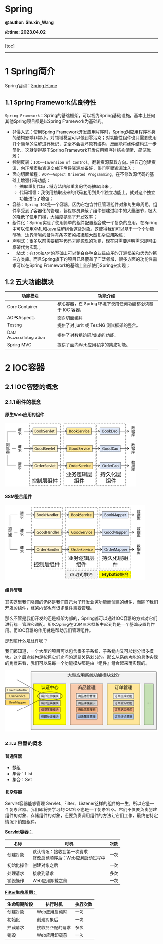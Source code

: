 # Spring

**@author: Shuxin_Wang**

**@time: 2023.04.02**

---

[toc]

---

# 1 Spring简介

Spring官网：[Spring Home](https://spring.io/)

## 1.1 Spring Framework优良特性

`Spring Framework`：Spring的基础框架，可以视为Spring基础设施，基本上任何其他Spring项目都是以Spring Framework为基础的。

- 非侵入式：使用Spring Framework开发应用程序时，Spring对应用程序本身的结构影响非常小。对领域模型可以做到零污染；对功能性组件也只需要使用几个简单的注解进行标记，完全不会破坏原有结构，反而能将组件结构进一步简化。这就使得基于Spring Framework开发应用程序时结构清晰、简洁优雅；
- 控制反转：`IOC——Inversion of Control`，翻转资源获取方向。把自己创建资源、向环境索取资源变成环境将资源准备好，我们享受资源注入；
- 面向切面编程：`AOP——Aspect Oriented Programming`，在不修改源代码的基础上增强代码功能：
    - 抽取重复代码：将方法内部重复的代码抽取出来；
    - 代码增强：我使用抽取出来的代码套用到某个独立功能上，就对这个独立功能进行了增强；
- 容器：`Spring IOC`是一个容器，因为它包含并且管理组件对象的生命周期。组件享受到了容器化的管理，替程序员屏蔽了组件创建过程中的大量细节，极大的降低了使用门槛，大幅度提高了开发效率；
- 组件化：Spring实现了使用简单的组件配置组合成一个复杂的应用。在Spring中可以使用XML和Java注解组合这些对象。这使得我们可以基于一个个功能明确、边界清晰的组件有条不紊的搭建超大型复杂应用系统；
- 声明式：很多以前需要编写代码才能实现的功能，现在只需要声明需求即可由框架代为实现；
- 一站式：在`IOC`和`AOP`的基础上可以整合各种企业级应用的开源框架和优秀的第三方类库。而且Spring旗下的项目已经覆盖了广泛领域，很多方面的功能性需求可以在Spring Framework的基础上全部使用Spring来实现；

## 1.2 五大功能模块

| 功能模块                | 功能介绍                                                    |
| ----------------------- | ----------------------------------------------------------- |
| Core Container          | 核心容器，在 Spring 环境下使用任何功能都必须基于 IOC 容器。 |
| AOP&Aspects             | 面向切面编程                                                |
| Testing                 | 提供了对 junit 或 TestNG 测试框架的整合。                   |
| Data Access/Integration | 提供了对数据访问/集成的功能。                               |
| Spring MVC              | 提供了面向Web应用程序的集成功能。                           |



# 2 IOC容器

## 2.1 IOC容器的概念

### 2.1.1 组件的概念

#### 原生Web应用的组件

<img src="Spring.assets/image-20230402231212035.png" alt="image-20230402231212035" style="zoom:50%;" />

#### SSM整合组件

<img src="Spring.assets/image-20230402231407617.png" alt="image-20230402231407617" style="zoom:50%;" />

#### 组件管理

其实这里我们强调的仍然是我们自己为了开发业务功能而创建的组件，而除了我们开发的组件，框架内部也有很多组件需要管理。

那么不管是我们开发的还是框架内部的，Spring都可以通过IOC容器的方式对它们进行统一管理和调配。所以Spring在SSM三大框架中起到的是一个基础设置的作用。而IOC容器的作用就是帮助我们管理组件。

那到底什么是组件呢？

我们都知道，一个大型的项目可以包含很多子系统，子系统内又可以划分很多模块。这个层次结构是按照它们之间的逻辑关系划分的。那么从系统功能的具体实现的角度来看，我们可以说每一个功能模块都是由『组件』组合起来而实现的。

<img src="Spring.assets/image-20230402231549310.png" alt="image-20230402231549310" style="zoom:50%;" />

### 2.1.2 容器的概念

#### 普通容器

- 数组
- 集合：List
- 集合：Set

#### 复杂容器

Servlet容器能够管理 Servlet、Filter、Listener这样的组件的一生，所以它是一个复杂容器。我们即将要学习的IOC容器也是一个复杂容器。它们不仅要负责创建组件的对象、存储组件的对象，还要负责调用组件的方法让它们工作，最终在特定情况下销毁组件。

**<u>Servlet容器：</u>**

| 名称       | 时机                                                         | 次数 |
| ---------- | ------------------------------------------------------------ | ---- |
| 创建对象   | 默认情况：接收到第一次请求  <br>修改启动顺序后：Web应用启动过程中 | 一次 |
| 初始化操作 | 创建对象之后                                                 | 一次 |
| 处理请求   | 接收到请求                                                   | 多次 |
| 销毁操作   | Web应用卸载之前                                              | 一次 |

**<u>Filter生命周期：</u>**

| 生命周期阶段 | 执行时机         | 执行次数 |
| ------------ | ---------------- | -------- |
| 创建对象     | Web应用启动时    | 一次     |
| 初始化       | 创建对象后       | 一次     |
| 拦截请求     | 接收到匹配的请求 | 多次     |
| 销毁         | Web应用卸载前    | 一次     |